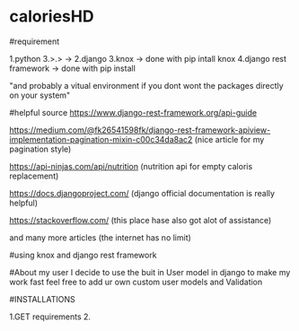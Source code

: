 # caloriesHD

#requirement

1.python 3.>.>  -> 
2.django
3.knox -> done with pip intall knox
4.django rest framework -> done with pip install 

"and probably a vitual environment if you dont wont the packages directly on your 
system"


#helpful source
https://www.django-rest-framework.org/api-guide

https://medium.com/@fk26541598fk/django-rest-framework-apiview-implementation-pagination-mixin-c00c34da8ac2 (nice article for my pagination style)

https://api-ninjas.com/api/nutrition (nutrition api for empty caloris replacement)

https://docs.djangoproject.com/ (django official documentation is really helpful)

https://stackoverflow.com/ (this place hase also got alot of assistance)

and many more articles (the internet has no limit)


#using knox and django rest framework 



#About my user
    I decide to use the buit in User model in django to make my work fast
    feel free to add ur own custom user models and Validation

#INSTALLATIONS

1.GET requirements
2.
